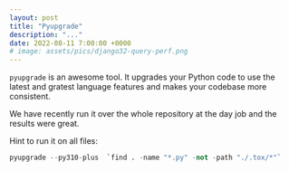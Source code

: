 ```yaml
---
layout: post
title: "Pyupgrade"
description: "..."
date: 2022-08-11 7:00:00 +0000
# image: assets/pics/django32-query-perf.png
---
```


`pyupgrade` is an awesome tool. It upgrades your Python code to use the latest and gratest language features and makes your codebase more consistent.

We have recently run it over the whole repository at the day job and the results were great.

Hint to run it on all files:

```python
pyupgrade --py310-plus  `find . -name "*.py" -not -path "./.tox/*"`
```

